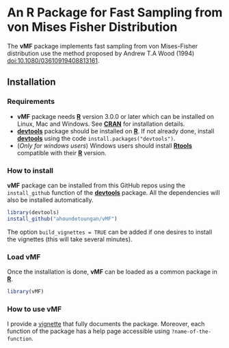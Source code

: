 # An R Package for Fast Sampling from von Mises Fisher Distribution
The **vMF** package implements fast sampling from von Mises-Fisher distribution use the method proposed by Andrew T.A Wood (1994) <doi:10.1080/03610919408813161>.

## Installation
### Requirements
- **vMF** package needs [**R**](https://cran.r-project.org/) version 3.0.0 or later which can be installed on Linux, Mac and Windows. See [**CRAN**](https://cran.r-project.org/) for installation details.
- [**devtools**](https://cran.r-project.org/package=devtools) package should be installed on [**R**](https://cran.r-project.org/). If not already done, install [**devtools**](https://cran.r-project.org/package=devtools) using the code ` install.packages("devtools") `.
- (*Only for windows users*) Windows users should install  [**Rtools**](https://cran.r-project.org/bin/windows/Rtools/) compatible with their [**R**](https://cran.r-project.org/) version.

### How to install
**vMF** package can be installed from this GitHub repos using the `install_github` function of the [**devtools**](https://cran.r-project.org/package=devtools) package. All the dependencies will also be installed automatically.
```R
library(devtools)
install_github("ahoundetoungan/vMF")
```
The option `build_vignettes = TRUE` can be added if one desires to install the vignettes (this will take several minutes).
### Load vMF
Once the installation is done, **vMF** can be loaded as a common package in [**R**](https://cran.r-project.org/).
```R
library(vMF)
```
### How to use vMF
I provide a [vignette](https://nbviewer.jupyter.org/github/ahoundetoungan/vMF/blob/master/doc/vMF.pdf) that fully documents the package. Moreover, each function of the package has a help page accessible using `?name-of-the-function`. 
